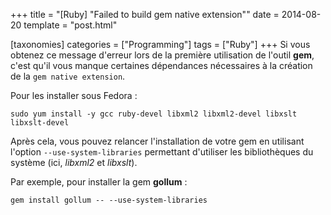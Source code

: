 +++
title = "[Ruby] \"Failed to build gem native extension\""
date = 2014-08-20
template = "post.html"

[taxonomies]
categories = ["Programming"]
tags = ["Ruby"]
+++
Si vous obtenez ce message d'erreur lors de la première utilisation de l'outil
**gem**, c'est qu'il vous manque certaines dépendances nécessaires à la création
de la `gem native extension`.

Pour les installer sous Fedora :

```
sudo yum install -y gcc ruby-devel libxml2 libxml2-devel libxslt libxslt-devel
```

Après cela, vous pouvez relancer l'installation de votre gem en utilisant
l'option `--use-system-libraries` permettant d'utiliser les bibliothèques du
système (ici, *libxml2* et *libxslt*).

Par exemple, pour installer la gem **gollum** :

```
gem install gollum -- --use-system-libraries
```
